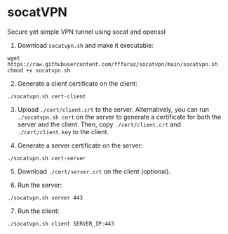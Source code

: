 # socatVPN
Secure yet simple VPN tunnel using socat and openssl

1. Download `socatvpn.sh` and make it executable:
```
wget https://raw.githubusercontent.com/fffaraz/socatvpn/main/socatvpn.sh
chmod +x socatvpn.sh
```

2. Generate a client certificate on the client:
```
./socatvpn.sh cert-client
```

3. Upload `./cert/client.crt` to the server. Alternatively, you can run `./socatvpn.sh cert` on the server to generate a certificate for both the server and the client. Then, copy `./cert/client.crt` and `./cert/client.key` to the client.

4. Generate a server certificate on the server:
```
./socatvpn.sh cert-server
```

5. Download `./cert/server.crt` on the client (optional).

6. Run the server:
```
./socatvpn.sh server 443
```

7. Run the client:
```
./socatvpn.sh client SERVER_IP:443
```
